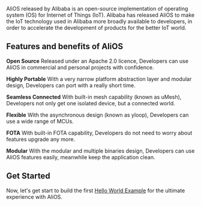 AliOS released by Alibaba is an open-source implementation of operating system (OS) for Internet of Things (IoT). Alibaba has released AliOS to make the IoT technology used in Alibaba more broadly available to developers, in order to accelerate the development of products for the better IoT world.

## Features and benefits of AliOS

**Open Source**
Released under an Apache 2.0 licence, Developers can use AliOS in commercial and personal projects with confidence.

**Highly Portable**
With a very narrow platform abstraction layer and modular design, Developers can port with a really short time.

**Seamless Connected**
With built-in mesh capability (known as uMesh), Developers not only get one isolated device, but a connected world.

**Flexible**
With the asynchronous design (known as yloop), Developers can use a wide range of MCUs.

**FOTA**
With built-in FOTA capability, Developers do not need to worry about features upgrade any more.

**Modular**
With the modular and multiple binaries design, Developers can use AliOS features easily, meanwhile keep the application clean.

## Get Started  
Now, let's get start to build the first [Hello World Example](https://github.com/alibaba/AliOS/wiki/AliOS-APP-DEV-Guide) for the ultimate experience with AliOS.